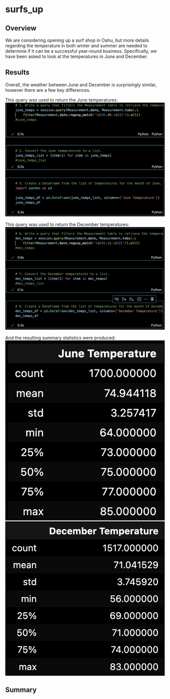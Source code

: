 # surfs_up

## Overview
We are considering opening up a surf shop in Oahu, but more details regarding the temperature in both winter and summer are needed to determine if it can be a successful year-round business. Specifically, we have been asked to look at the temperatures in June and December.


## Results
Overall, the weather between June and December is surprisingly similar, however there are a few key differences.

This query was used to return the June temperatures:
![](https://github.com/mzabrisk/surfs_up/blob/81193529495a17cca3e93b8c4681ec999989fe41/figures/june_temps_query.png)

This query was used to return the December temperatures:
![](https://github.com/mzabrisk/surfs_up/blob/81193529495a17cca3e93b8c4681ec999989fe41/figures/december_temps_query.png)

And the resulting summary statistics were produced:
![](https://github.com/mzabrisk/surfs_up/blob/81193529495a17cca3e93b8c4681ec999989fe41/figures/june_temps_summary_stats.png)
![](https://github.com/mzabrisk/surfs_up/blob/81193529495a17cca3e93b8c4681ec999989fe41/figures/december_temps_summary_stats.png)

## Summary